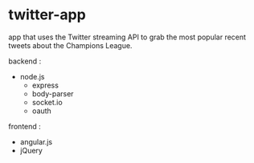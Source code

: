 twitter-app
===========
app that uses the Twitter streaming API to grab the most popular recent tweets about the Champions League.

backend :
- node.js
    - express 
    - body-parser 
    - socket.io 
    - oauth

frontend :
- angular.js
- jQuery



